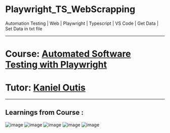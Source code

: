 # Playwright_TS_WebScrapping
Automation Testing | Web | Playwright | Typescript | VS Code | Get Data | Set Data in txt file

------------------------------------------------------------------------------------------------------------------------
# Course: <a href="https://www.udemy.com/course/automated-software-testing-with-playwright/">Automated Software Testing with Playwright
</a>

# Tutor: <a href="https://www.udemy.com/user/shinoku911/">Kaniel Outis</a>

------------------------------------------------------------------------------------------------------------------------
Learnings from Course : 
------------------------------------------------------------------------------------------------------------------------

![image](https://user-images.githubusercontent.com/26399692/166739606-f45f684c-f325-4324-bd10-2b6b57703c7a.png)
![image](https://user-images.githubusercontent.com/26399692/166739755-ce7ee489-85ce-44db-a456-e539ea65c61e.png)
![image](https://user-images.githubusercontent.com/26399692/166739879-b16d4237-4d07-4f85-b155-973ca68126a9.png)
![image](https://user-images.githubusercontent.com/26399692/166740297-0cfe8347-e102-4a3c-94f3-6869d48439ec.png)
![image](https://user-images.githubusercontent.com/26399692/166740409-9b3f6b1c-13e6-482a-98dc-6ac35fde2469.png)
